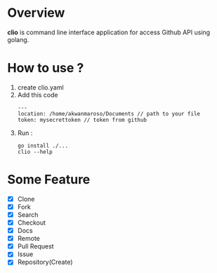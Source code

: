 # Overview
__clio__ is command line interface application for access Github API using golang.

# How to use ?
1. create clio.yaml
2. Add this code
	```
	---
	location: /home/akwanmaroso/Documents // path to your file
	token: mysecrettoken // token from github
	```
3. Run :
	```
	go install ./...
	clio --help
	```

# Some Feature
 - [x] Clone
 - [x] Fork
 - [x] Search
 - [x] Checkout
 - [x] Docs
 - [x] Remote 
 - [x] Pull Request
 - [x] Issue
 - [x] Repository(Create)
